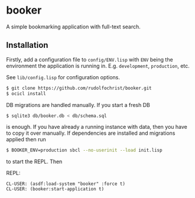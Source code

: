 
# booker

A simple bookmarking application with full-text search.

## Installation

Firstly, add a configuration file to `config/ENV.lisp` with `ENV`
being the environment the application is running
in. E.g. `development`, `production`, etc.

See `lib/config.lisp` for configuration options.

```sh
$ git clone https://github.com/rudolfochrist/booker.git
$ ocicl install
```

DB migrations are handled manually. If you start a fresh DB

```sh
$ sqlite3 db/booker.db < db/schema.sql
```

is enough. If you have already a running instance with data, then you
have to copy it over manually. If dependencies are installed and
migrations applied then run

```sh
$ BOOKER_ENV=production sbcl --no-userinit --load init.lisp
```

to start the REPL. Then

REPL:
```common-lisp
CL-USER: (asdf:load-system "booker" :force t)
CL-USER: (booker:start-application t)
```
